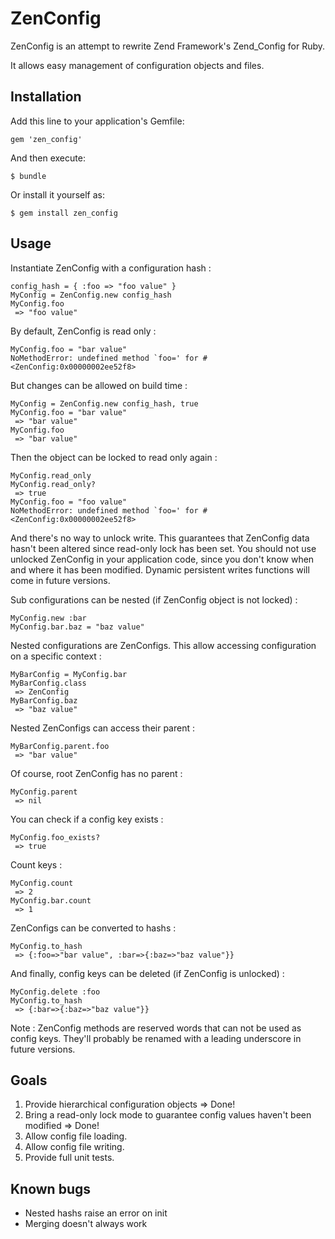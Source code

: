 # ZenConfig

ZenConfig is an attempt to rewrite Zend Framework's Zend_Config for Ruby.

It allows easy management of configuration objects and files.

## Installation

Add this line to your application's Gemfile:

    gem 'zen_config'

And then execute:

    $ bundle

Or install it yourself as:

    $ gem install zen_config

## Usage

Instantiate ZenConfig with a configuration hash :

    config_hash = { :foo => "foo value" }
    MyConfig = ZenConfig.new config_hash
    MyConfig.foo
     => "foo value"

By default, ZenConfig is read only :

    MyConfig.foo = "bar value"
    NoMethodError: undefined method `foo=' for #<ZenConfig:0x00000002ee52f8>

But changes can be allowed on build time :

    MyConfig = ZenConfig.new config_hash, true
    MyConfig.foo = "bar value"
     => "bar value"
    MyConfig.foo
     => "bar value"

Then the object can be locked to read only again :

    MyConfig.read_only
    MyConfig.read_only?
     => true
    MyConfig.foo = "foo value"
    NoMethodError: undefined method `foo=' for #<ZenConfig:0x00000002ee52f8>

And there's no way to unlock write.
This guarantees that ZenConfig data hasn't been altered since read-only lock has been set.
You should not use unlocked ZenConfig in your application code, since you don't know when and where it has been modified.
Dynamic persistent writes functions will come in future versions.

Sub configurations can be nested (if ZenConfig object is not locked) :

    MyConfig.new :bar
    MyConfig.bar.baz = "baz value"

Nested configurations are ZenConfigs. This allow accessing configuration on a specific context :

    MyBarConfig = MyConfig.bar
    MyBarConfig.class
     => ZenConfig
    MyBarConfig.baz
     => "baz value"

Nested ZenConfigs can access their parent :

    MyBarConfig.parent.foo
     => "bar value"

Of course, root ZenConfig has no parent :

    MyConfig.parent
     => nil

You can check if a config key exists :

    MyConfig.foo_exists?
     => true

Count keys :

    MyConfig.count
     => 2
    MyConfig.bar.count
     => 1

ZenConfigs can be converted to hashs :

    MyConfig.to_hash
     => {:foo=>"bar value", :bar=>{:baz=>"baz value"}}

And finally, config keys can be deleted (if ZenConfig is unlocked) :

    MyConfig.delete :foo
    MyConfig.to_hash
     => {:bar=>{:baz=>"baz value"}}

Note : ZenConfig methods are reserved words that can not be used as config keys.
They'll probably be renamed with a leading underscore in future versions.

## Goals

1. Provide hierarchical configuration objects => Done!
2. Bring a read-only lock mode to guarantee config values haven't been modified => Done!
3. Allow config file loading.
4. Allow config file writing.
5. Provide full unit tests.

## Known bugs

- Nested hashs raise an error on init
- Merging doesn't always work
